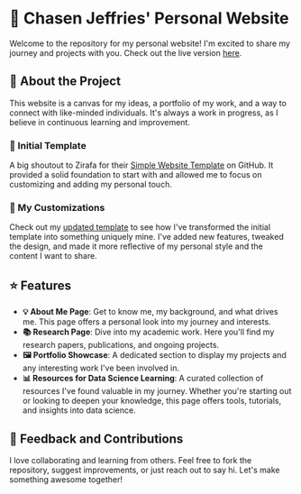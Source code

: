 # 🌟 Chasen Jeffries' Personal Website

Welcome to the repository for my personal website! I'm excited to share my journey and projects with you. Check out the live version [here](https://chasen-jeffries.github.io/).

## 📖 About the Project

This website is a canvas for my ideas, a portfolio of my work, and a way to connect with like-minded individuals. It's always a work in progress, as I believe in continuous learning and improvement.

### 🚀 Initial Template

A big shoutout to Zirafa for their [Simple Website Template](https://github.com/cplmakerlab/simple-website-template) on GitHub. It provided a solid foundation to start with and allowed me to focus on customizing and adding my personal touch.

### 🎨 My Customizations

Check out my [updated template](https://github.com/Chasen-Jeffries/Website_Template) to see how I've transformed the initial template into something uniquely mine. I've added new features, tweaked the design, and made it more reflective of my personal style and the content I want to share.

## ⭐ Features

- **💡 About Me Page**: Get to know me, my background, and what drives me. This page offers a personal look into my journey and interests.
- **📚 Research Page**: Dive into my academic work. Here you'll find my research papers, publications, and ongoing projects.
- **🖼️ Portfolio Showcase**: A dedicated section to display my projects and any interesting work I've been involved in.
- **📊 Resources for Data Science Learning**: A curated collection of resources I've found valuable in my journey. Whether you're starting out or looking to deepen your knowledge, this page offers tools, tutorials, and insights into data science.

## 🤝 Feedback and Contributions

I love collaborating and learning from others. Feel free to fork the repository, suggest improvements, or just reach out to say hi. Let's make something awesome together!

<!--
Working on a personal website!

## Live Version
- https://chasen-jeffries.github.io/


## Initial Template:
Thank you to Zirafa https://github.com/cplmakerlab/simple-website-template which I used as a template:

## My Updated Template:
https://github.com/Chasen-Jeffries/Website_Template
-->
